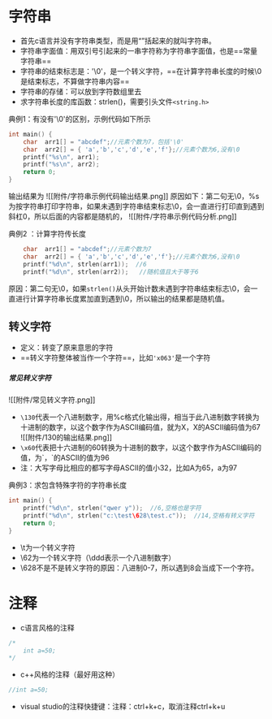 # 字符串
* 首先c语言并没有字符串类型，而是用“”括起来的就叫字符串。
* 字符串字面值：用双引号引起来的一串字符称为字符串字面值，也是==常量字符串==
* 字符串的结束标志是：'\0'，是一个转义字符，==在计算字符串长度的时候\0是结束标志，不算做字符串内容==
* 字符串的存储：可以放到字符数组里去
* 求字符串长度的库函数：strlen()，需要引头文件`<string.h>`

典例1：有没有'\0'的区别，示例代码如下所示
```c
int main() {
	char  arr1[] = "abcdef";//元素个数为7，包括'\0'
	char  arr2[] = { 'a','b','c','d','e','f'};//元素个数为6,没有\0
	printf("%s\n", arr1);
	printf("%s\n", arr2);
	return 0;
}
```
输出结果为
![[附件/字符串示例代码输出结果.png]]
原因如下：第二句无\0，%s为按字符串打印字符串，如果未遇到字符串结束标志\0，会一直进行打印直到遇到斜杠0，所以后面的内容都是随机的，
![[附件/字符串示例代码分析.png]]



典例2 ：计算字符传长度
```c
    char  arr1[] = "abcdef";//元素个数为7
	char  arr2[] = { 'a','b','c','d','e','f'};//元素个数为6,没有\0
	printf("%d\n", strlen(arr1));  //6
	printf("%d\n", strlen(arr2));   //随机值且大于等于6
```
原因：第二句无\0，如果`strlen()`从头开始计数未遇到字符串结束标志\0，会一直进行计算字符串长度累加直到遇到\0，所以输出的结果都是随机值。

## 转义字符
* 定义：转变了原来意思的字符
* ==转义字符整体被当作一个字符==，比如`'x063'`是一个字符
##### 常见转义字符
![[附件/常见转义字符.png]]
*  `\130`代表一个八进制数字，用%c格式化输出得，相当于此八进制数字转换为十进制的数字，以这个数字作为ASCII编码值，就为X，X的ASCII编码值为67
![[附件/130的输出结果.png]]
* `\x60`代表把十六进制的60转换为十进制的数字，以这个数字作为ASCII编码的值，为\`，\`的ASCII的值为96
* 注：大写字母比相应的都写字母ASCII的值小32，比如A为65，a为97

典例3：求包含特殊字符的字符串长度
```c
int main() {
	printf("%d\n", strlen("qwer y"));  //6,空格也是字符
	printf("%d\n", strlen("c:\test\628\test.c"));  //14,空格有转义字符
	return 0;
}
```
* \t为一个转义字符
* \62为一个转义字符（\ddd表示一个八进制数字）
* \628不是不是转义字符的原因：八进制0-7，所以遇到8会当成下一个字符。

# 注释
* c语言风格的注释
```c
/*
	int a=50;
*/
```
* c++风格的注释（最好用这种）
```c
//int a=50;
```
* visual studio的注释快捷键：注释：ctrl+k+c，取消注释ctrl+k+u